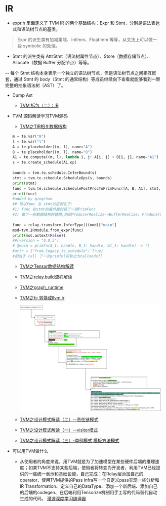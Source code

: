
# IR

* expr.h 里面定义了 TVM IR 的两个基础结构：Expr 和 Stmt，分别是语法表达式和语法树节点的基类。

> Expr 的派生类有加减乘除、IntImm、FloatImm 等等，从文法上可以做一些 symbolic 的处理。

* Stmt 的派生类有 AttrStmt（语法树属性节点）、Store（数据存储节点）、Allocate（数据 Buffer 分配节点）等等。

-- 每个 Stmt 结构本身表示一个独立的语法树节点，但是语法树节点之间相互嵌套，通过 Stmt 的 body（Stmt 的通常结构）等成员继续向下查看就能够看到一颗完整的抽象语法树（AST）了。



* Dump Ast

    + [TVM 拆包（二）：IR](https://jcf94.com/2020/03/08/2020-03-08-tvm2/)



* TVM 源码解读学习TVM源码
    + [TVM之TIR相关数据结构](https://zhuanlan.zhihu.com/p/343654464)
    ```python
    m = te.var("m")
    l = te.var("l")
    A = te.placeholder((m, l), name="A")
    B = te.placeholder((m, l), name="B")
    A1 = te.compute((m, l), lambda i, j: A[i, j] + B[i, j], name="A1")
    s = te.create_schedule(A1.op)

    bounds = tvm.te.schedule.InferBound(s)
    stmt = tvm.te.schedule.ScheduleOps(s, bounds)
    print(stmt)
    func = tvm.te.schedule.SchedulePostProcToPrimFunc([A, B, A1], stmt, None)
    print(func)
    #added by qingchun
    ## 可以func 与 stmt的区别在于:
    #1) func 在stmt的最外面封装了一层PrimFunc
    #2) 做了一些数据结构的替换,例如ProducerRealize->BufferRealize, ProducerStore->BufferStore, ProducerLoad->BufferLoad等.

    func = relay.transform.InferType()(mod)["main"]
    mod=tvm.IRModule.from_expr(func)
    print(mod.astext(False)) 
    ##[version = "0.0.5"]
    # @main = primfn(A_1: handle, B_1: handle, A1_1: handle) -> ()
    #attr = {"from_legacy_te_schedule": True}
    #相当于 call 了一次primfn[可称之为callnode?]
    
    ```
    
    + [TVM之Tensor数据结构解读](https://zhuanlan.zhihu.com/p/341257418)
    + [TVM之relay.build流程解读](https://zhuanlan.zhihu.com/p/348696198)
    + [TVM之graph_runtime](https://zhuanlan.zhihu.com/p/345085746)
    + [TVM之tir 转换成llvm ir]()


        ![tvm_relay_build_process](./tvm-relay-build-process.jpg)

    
    + [TVM之设计模式解读（二）--责任链模式]()
    + [TVM之设计模式解读（一）--visitor模式]()
    + [TVM之设计模式解读（三）-单例模式,模板方法模式]()

* 可以用TVM做什么
    + 从使用者的角度来说，用TVM就是为了加速模型在某些硬件后端的推理速度；如果TVM不支持某些后端，使用者将转变为开发者，利用TVM已经提供的一些统一表示和基础设施，自己完成：在Relay层添加自己的operator、使用TVM提供的Pass Infra写一个自定义pass实现一些分析和IR Transformation、定义自己的DataType、添加一个新后端、添加自己的后端的codegen、在后端利用Tensorize机制用手工写的代码替代自动生成的代码。
    [漫游深度学习编译器](https://zhuanlan.zhihu.com/p/381324332)
